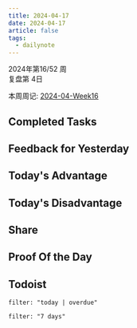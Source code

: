 ```yaml
---
title: 2024-04-17
date: 2024-04-17
article: false
tags:
  - dailynote
---
```

  
2024年第16/52 周  
复盘第 4日

本周周记: [2024-04-Week16](2024-04-Week16)

## Completed Tasks

## Feedback for Yesterday

## Today's Advantage

## Today's Disadvantage

## Share

## Proof Of the Day

## Todoist
```todoist
filter: "today | overdue"
```
```todoist
filter: "7 days"
```